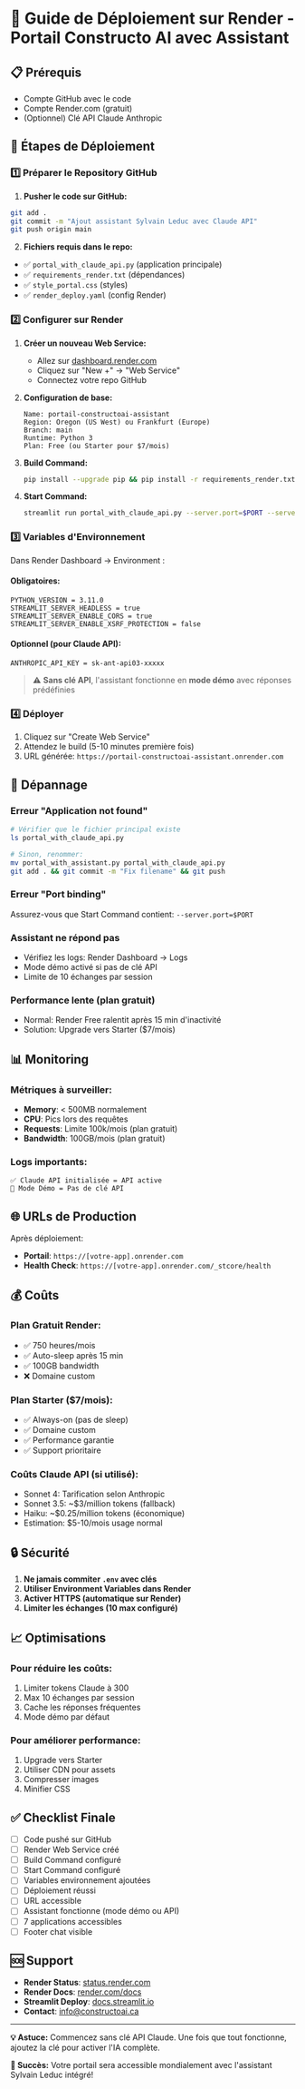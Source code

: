 # 🚀 Guide de Déploiement sur Render - Portail Constructo AI avec Assistant

## 📋 Prérequis

- Compte GitHub avec le code
- Compte Render.com (gratuit)
- (Optionnel) Clé API Claude Anthropic

## 🎯 Étapes de Déploiement

### 1️⃣ Préparer le Repository GitHub

1. **Pusher le code sur GitHub:**
```bash
git add .
git commit -m "Ajout assistant Sylvain Leduc avec Claude API"
git push origin main
```

2. **Fichiers requis dans le repo:**
- ✅ `portal_with_claude_api.py` (application principale)
- ✅ `requirements_render.txt` (dépendances)
- ✅ `style_portal.css` (styles)
- ✅ `render_deploy.yaml` (config Render)

### 2️⃣ Configurer sur Render

1. **Créer un nouveau Web Service:**
   - Allez sur [dashboard.render.com](https://dashboard.render.com)
   - Cliquez sur "New +" → "Web Service"
   - Connectez votre repo GitHub

2. **Configuration de base:**
   ```
   Name: portail-constructoai-assistant
   Region: Oregon (US West) ou Frankfurt (Europe)
   Branch: main
   Runtime: Python 3
   Plan: Free (ou Starter pour $7/mois)
   ```

3. **Build Command:**
   ```bash
   pip install --upgrade pip && pip install -r requirements_render.txt
   ```

4. **Start Command:**
   ```bash
   streamlit run portal_with_claude_api.py --server.port=$PORT --server.address=0.0.0.0 --server.enableCORS=true --server.enableXsrfProtection=false
   ```

### 3️⃣ Variables d'Environnement

Dans Render Dashboard → Environment :

#### Obligatoires:
```
PYTHON_VERSION = 3.11.0
STREAMLIT_SERVER_HEADLESS = true
STREAMLIT_SERVER_ENABLE_CORS = true
STREAMLIT_SERVER_ENABLE_XSRF_PROTECTION = false
```

#### Optionnel (pour Claude API):
```
ANTHROPIC_API_KEY = sk-ant-api03-xxxxx
```

> ⚠️ **Sans clé API**, l'assistant fonctionne en **mode démo** avec réponses prédéfinies

### 4️⃣ Déployer

1. Cliquez sur "Create Web Service"
2. Attendez le build (5-10 minutes première fois)
3. URL générée: `https://portail-constructoai-assistant.onrender.com`

## 🔧 Dépannage

### Erreur "Application not found"
```bash
# Vérifier que le fichier principal existe
ls portal_with_claude_api.py

# Sinon, renommer:
mv portal_with_assistant.py portal_with_claude_api.py
git add . && git commit -m "Fix filename" && git push
```

### Erreur "Port binding"
Assurez-vous que Start Command contient: `--server.port=$PORT`

### Assistant ne répond pas
- Vérifiez les logs: Render Dashboard → Logs
- Mode démo activé si pas de clé API
- Limite de 10 échanges par session

### Performance lente (plan gratuit)
- Normal: Render Free ralentit après 15 min d'inactivité
- Solution: Upgrade vers Starter ($7/mois)

## 📊 Monitoring

### Métriques à surveiller:
- **Memory**: < 500MB normalement
- **CPU**: Pics lors des requêtes
- **Requests**: Limite 100k/mois (plan gratuit)
- **Bandwidth**: 100GB/mois (plan gratuit)

### Logs importants:
```
✅ Claude API initialisée = API active
💬 Mode Démo = Pas de clé API
```

## 🌐 URLs de Production

Après déploiement:
- **Portail**: `https://[votre-app].onrender.com`
- **Health Check**: `https://[votre-app].onrender.com/_stcore/health`

## 💰 Coûts

### Plan Gratuit Render:
- ✅ 750 heures/mois
- ✅ Auto-sleep après 15 min
- ✅ 100GB bandwidth
- ❌ Domaine custom

### Plan Starter ($7/mois):
- ✅ Always-on (pas de sleep)
- ✅ Domaine custom
- ✅ Performance garantie
- ✅ Support prioritaire

### Coûts Claude API (si utilisé):
- Sonnet 4: Tarification selon Anthropic
- Sonnet 3.5: ~$3/million tokens (fallback)
- Haiku: ~$0.25/million tokens (économique)
- Estimation: $5-10/mois usage normal

## 🔒 Sécurité

1. **Ne jamais commiter `.env` avec clés**
2. **Utiliser Environment Variables dans Render**
3. **Activer HTTPS (automatique sur Render)**
4. **Limiter les échanges (10 max configuré)**

## 📈 Optimisations

### Pour réduire les coûts:
1. Limiter tokens Claude à 300
2. Max 10 échanges par session
3. Cache les réponses fréquentes
4. Mode démo par défaut

### Pour améliorer performance:
1. Upgrade vers Starter
2. Utiliser CDN pour assets
3. Compresser images
4. Minifier CSS

## ✅ Checklist Finale

- [ ] Code pushé sur GitHub
- [ ] Render Web Service créé
- [ ] Build Command configuré
- [ ] Start Command configuré
- [ ] Variables environnement ajoutées
- [ ] Déploiement réussi
- [ ] URL accessible
- [ ] Assistant fonctionne (mode démo ou API)
- [ ] 7 applications accessibles
- [ ] Footer chat visible

## 🆘 Support

- **Render Status**: [status.render.com](https://status.render.com)
- **Render Docs**: [render.com/docs](https://render.com/docs)
- **Streamlit Deploy**: [docs.streamlit.io](https://docs.streamlit.io)
- **Contact**: info@constructoai.ca

---

**💡 Astuce:** Commencez sans clé API Claude. Une fois que tout fonctionne, ajoutez la clé pour activer l'IA complète.

**🎯 Succès:** Votre portail sera accessible mondialement avec l'assistant Sylvain Leduc intégré!